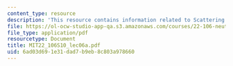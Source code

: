 ```yaml
---
content_type: resource
description: 'This resource contains information related to Scattering laws / SANS. '
file: https://ol-ocw-studio-app-qa.s3.amazonaws.com/courses/22-106-neutron-interactions-and-applications-spring-2010/6ad03d691e31dad7b9eb8c803a978660_MIT22_106S10_lec06a.pdf
file_type: application/pdf
resourcetype: Document
title: MIT22_106S10_lec06a.pdf
uid: 6ad03d69-1e31-dad7-b9eb-8c803a978660
---
```

